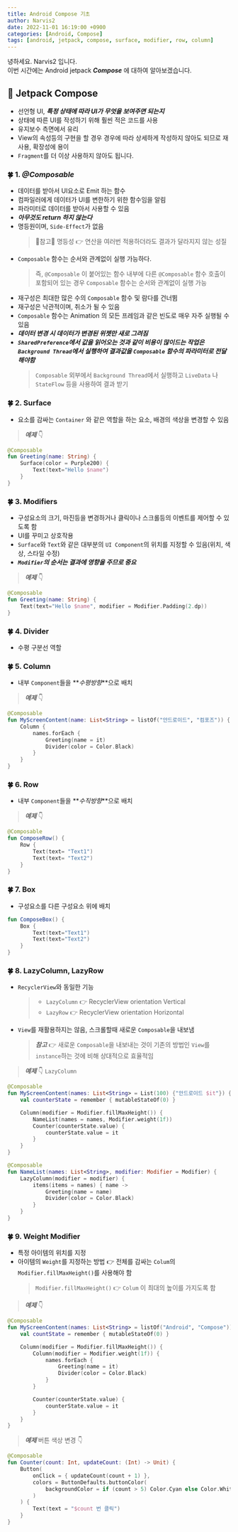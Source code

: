 ```yaml
---
title: Android Compose 기초
author: Narvis2
date: 2022-11-01 16:19:00 +0900
categories: [Android, Compose]
tags: [android, jetpack, compose, surface, modifier, row, column]
---
```


녕하세요. Narvis2 입니다.  
이번 시간에는 Android jetpack **_Compose_** 에 대하여 알아보겠습니다.

## 🍎 Jetpack Compose

- 선언형 UI, **_특정 상태에 따라 UI가 무엇을 보여주면 되는지_**
- 상태에 따른 UI를 작성하기 위해 훨씬 적은 코드를 사용
- 유지보수 측면에서 유리
- View의 속성등의 구현을 할 경우 경우에 따라 상세하게 작성하지 않아도 되므로 재사용, 확장성에 용이
- `Fragment`를 더 이상 사용하지 않아도 됩니다.

### 🍀 1. **_@Composable_**

- 데이터를 받아서 UI요소로 Emit 하는 함수
- 컴파일러에게 데이터가 UI를 변한하기 위한 함수임을 알림
- 파라미터로 데이터를 받아서 사용할 수 있음
- **_아무것도 return 하지 않는다_**
- 명등원이며, `Side-Effect`가 없음
  > 🍬참고🍬 명등성 👉 연산을 여러번 적용하더라도 결과가 달라지지 않는 성질
- `Composable` 함수는 순서와 관계없이 실행 가능하다.
  > 즉, `@Composable` 이 붙어있는 함수 내부에 다른 `@Composable` 함수 호출이 포함되어 있는 경우 `Composable` 함수는 순서와 관계없이 실행 가능
- 재구성은 최대한 많은 수의 `Composable` 함수 및 람다를 건너뜀
- 재구성은 낙관적이며, 취소가 될 수 있음
- `Composable` 함수는 Animation 의 모든 프레임과 같은 빈도로 매우 자주 실행될 수 있음
- **_데이터 변경 시 데이터가 변경된 위젯만 새로 그려짐_**
- **_`SharedPreference`에서 값을 읽어오는 것과 같이 비용이 많이드는 작업은 `Background Thread`에서 실행하여 결과값을 `Composable` 함수의 파라미터로 전달해야함_**
  > `Composable` 외부에서 `Background Thread`에서 실행하고 `LiveData` 나 `StateFlow` 등을 사용하여 결과 받기

### 🍀 2. Surface

- 요소를 감싸는 `Container` 와 같은 역할을 하는 요소, 배경의 색상을 변경할 수 있음

> **_예제_** 👇

```kotlin
@Composable
fun Greeting(name: String) {
    Surface(color = Purple200) {
        Text(text="Hello $name")
    }
}
```

### 🍀 3. Modifiers

- 구성요소의 크기, 마진등을 변경하거나 클릭이나 스크롤등의 이벤트를 제어할 수 있도록 함
- UI를 꾸미고 상호작용
- `Surface`와 `Text`와 같은 대부분의 `UI Component`의 위치를 지정할 수 있음(위치, 색상, 스타일 수정)
- **_`Modifier`의 순서는 결과에 영향을 주므로 중요_**

> **_예제_** 👇

```kotlin
@Composable
fun Greeting(name: String) {
    Text(text="Hello $name", modifier = Modifier.Padding(2.dp))
}
```

### 🍀 4. Divider

- 수평 구분선 역할

### 🍀 5. Column

- 내부 `Component`들을 **_수평방향_**으로 배치

> **_예제_** 👇

```kotlin
@Composable
fun MyScreenContent(name: List<String> = listOf("안드로이드", "컴포즈")) {
    Column {
        names.forEach {
            Greeting(name = it)
            Divider(color = Color.Black)
        }
    }
}
```

### 🍀 6. Row

- 내부 `Component`들을 **_수직방향_**으로 배치

> **_예제_** 👇

```kotlin
@Composable
fun ComposeRow() {
    Row {
        Text(text= "Text1")
        Text(text= "Text2")
    }
}
```

### 🍀 7. Box

- 구성요소를 다른 구성요소 위에 배치

```kotlin
fun ComposeBox() {
    Box {
        Text(text="Text1")
        Text(text="Text2")
    }
}
```

### 🍀 8. LazyColumn, LazyRow

- `RecyclerView`와 동일한 기능
  > - `LazyColumn` 👉 RecyclerView orientation Vertical
  > - `LazyRow` 👉 RecyclerView orientation Horizontal
- `View`를 재활용하지는 않음, 스크롤할때 새로운 `Composable`을 내보냄
  > **_참고_** 👉 새로운 `Composable`을 내보내는 것이 기존의 방법인 `View`를 `instance`하는 것에 비해 상대적으로 효율적임

> **_예제_** 👇 `LazyColumn`

```kotlin
@Composable
fun MyScreenContent(names: List<String> = List(100) {"안드로이드 $it"}) {
    val counterState = remember { mutableStateOf(0) }

    Column(modifier = Modifier.fillMaxHeight()) {
        NameList(names = names, Modifier.weight(1f))
        Counter(counterState.value) {
            counterState.value = it
        }
    }
}

@Composable
fun NameList(names: List<String>, modifier: Modifier = Modifier) {
    LazyColumn(modifier = modifier) {
        items(items = names) { name ->
            Greeting(name = name)
            Divider(color = Color.Black)
        }
    }
}
```

### 🍀 9. Weight Modifier

- 특정 아이템의 위치를 지정
- 아이템의 `Weight`를 지정하는 방법 👉 전체를 감싸는 `Colum`의 `Modifier.fillMaxHeight()`를 사용해야 함
  > `Modifier.fillMaxHeight()` 👉 `Colum` 이 최대의 높이를 가지도록 함

> **_예제_** 👇

```kotlin
@Composable
fun MyScreenContent(names: List<String> = listOf("Android", "Compose")) {
    val countState = remember { mutableStateOf(0) }

    Column(modifier = Modifier.fillMaxHeight()) {
        Column(modifier = Modifier.weight(1f)) {
            names.forEach {
                Greeting(name = it)
                Divider(color = Color.Black)
            }
        }

        Counter(counterState.value) {
            counterState.value = it
        }
    }
}
```

> **_예제_** 버튼 색상 변경 👇

```kotlin
@Composable
fun Counter(count: Int, updateCount: (Int) -> Unit) {
    Button(
        onClick = { updateCount(count + 1) },
        colors = ButtonDefaults.buttonColor(
            backgroundColor = if (count > 5) Color.Cyan else Color.White
        )
    ) {
        Text(text = "$count 번 클릭")
    }
}
```
